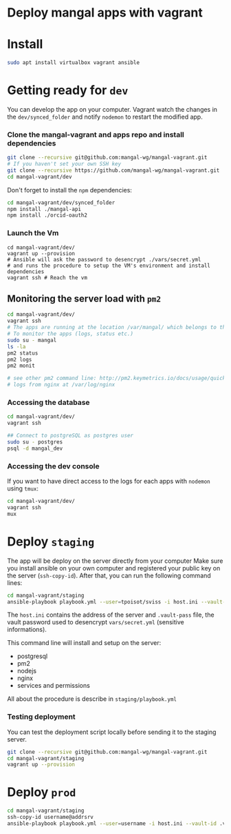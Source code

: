 # Deploy mangal apps with vagrant

# Install

```bash
sudo apt install virtualbox vagrant ansible
```

# Getting ready for `dev`

You can develop the app on your computer. Vagrant watch the changes in the
`dev/synced_folder` and notify `nodemon` to restart the modified app.

### Clone the mangal-vagrant and apps repo and install dependencies

```bash
git clone --recursive git@github.com:mangal-wg/mangal-vagrant.git
# If you haven't set your own SSH key
git clone --recursive https://github.com/mangal-wg/mangal-vagrant.git
cd mangal-vagrant/dev
```

Don't forget to install the `npm` dependencies:

```bash
cd mangal-vagrant/dev/synced_folder
npm install ./mangal-api
npm install ./orcid-oauth2
```


### Launch the Vm

```
cd mangal-vagrant/dev/
vagrant up --provision
# Ansible will ask the password to desencrypt ./vars/secret.yml
# and runs the procedure to setup the VM's environment and install dependencies
vagrant ssh # Reach the vm
```

## Monitoring the server load with `pm2`

```bash
cd mangal-vagrant/dev/
vagrant ssh
# The apps are running at the location /var/mangal/ which belongs to the user: mangal
# To monitor the apps (logs, status etc.)
sudo su - mangal
ls -la
pm2 status
pm2 logs
pm2 monit

# see other pm2 command line: http://pm2.keymetrics.io/docs/usage/quick-start/#cheat-sheet
# logs from nginx at /var/log/nginx
```

### Accessing the database

```bash
cd mangal-vagrant/dev/
vagrant ssh

## Connect to postgreSQL as postgres user
sudo su - postgres
psql -d mangal_dev
```

### Accessing the dev console

If you want to have direct access to the logs for each apps with `nodemon` using `tmux`:

```bash
cd mangal-vagrant/dev/
vagrant ssh
mux
```

# Deploy `staging`

The app will be deploy on the server directly from your computer
Make sure you install ansible on your own computer and registered your public key on the server (`ssh-copy-id`). After that, you can run the following command lines:

```bash
cd mangal-vagrant/staging
ansible-playbook playbook.yml --user=tpoisot/sviss -i host.ini --vault-id .vault-pass --ask-sudo-pass
```

The `host.ini` contains the address of the server and `.vault-pass` file, the vault password used to desencrypt `vars/secret.yml` (sensitive informations).

This command line will install and setup on the server:

- postgresql
- pm2
- nodejs
- nginx
- services and permissions

All about the procedure is describe in `staging/playbook.yml`

### Testing deployment

You can test the deployment script locally before sending it to the staging server.

```bash
git clone --recursive git@github.com:mangal-wg/mangal-vagrant.git
cd mangal-vagrant/staging
vagrant up --provision
```

# Deploy `prod`

```bash
cd mangal-vagrant/staging
ssh-copy-id username@addrsrv
ansible-playbook playbook.yml --user=username -i host.ini --vault-id .vault-pass --ask-sudo-pass
```
